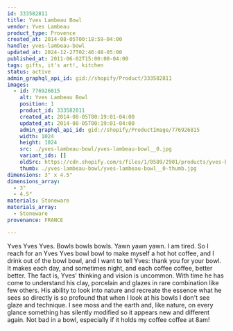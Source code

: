 ```yaml
---
id: 333582811
title: Yves Lambeau Bowl
vendor: Yves Lambeau
product_type: Provence
created_at: 2014-08-05T00:18:59-04:00
handle: yves-lambeau-bowl
updated_at: 2024-12-27T02:46:48-05:00
published_at: 2011-06-02T15:00:00-04:00
tags: gifts, it's art!, kitchen
status: active
admin_graphql_api_id: gid://shopify/Product/333582811
images:
  - id: 776926815
    alt: Yves Lambeau Bowl
    position: 1
    product_id: 333582811
    created_at: 2014-08-05T00:19:01-04:00
    updated_at: 2014-08-05T00:19:01-04:00
    admin_graphql_api_id: gid://shopify/ProductImage/776926815
    width: 1024
    height: 1024
    src: ./yves-lambeau-bowl/yves-lambeau-bowl__0.jpg
    variant_ids: []
    oldSrc: https://cdn.shopify.com/s/files/1/0589/2901/products/yves-bowl-2.jpeg?v=1407212341
    thumb: ./yves-lambeau-bowl/yves-lambeau-bowl__0-thumb.jpg
dimensions: 3" x 4.5"
dimensions_array:
  - 3"
  - 4.5"
materials: Stoneware
materials_array:
  - Stoneware
provenance: FRANCE

---
```


Yves Yves Yves. Bowls bowls bowls. Yawn yawn yawn. I am tired. So I reach for an Yves Yves bowl bowl to make myself a hot hot coffee, and I drink out of the bowl bowl, and I want to tell Yves: thank you for your bowl. It makes each day, and sometimes night, and each coffee coffee, better better. The fact is, Yves' thinking and vision is uncommon. With time he has come to understand his clay, porcelain and glazes in rare combination like few others. His ability to look into nature and recreate the essence what he sees so directly is so profound that when I look at his bowls I don't see glaze and technique. I see moss and the earth and, like nature, on every glance something has silently modified so it appears new and different again. Not bad in a bowl, especially if it holds my coffee coffee at 8am!